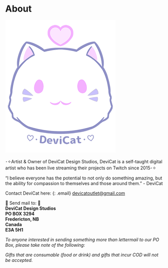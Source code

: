 # About
![](img/dc.png)

･✧Artist & Owner of DeviCat Design Studios, DeviCat is a self-taught digital artist who has been live streaming their projects on Twitch since 2015･✧

“I believe everyone has the potential to not only do something amazing, but the ability for compassion to themselves and those around them.” - DeviCat

<!-- ---
--- -->

Contact DeviCat here:
{: .email}
[devicatoutlet@gmail.com](mailto:devicatoutlet@gmail.com)

💌 Send mail to: 💌<br>
<b>DeviCat Design Studios <br>
PO BOX 3294 <br>
Fredericton, NB <br>
Canada <br>
E3A 5H1 </b> <br>

<i>To anyone interested in sending something more than lettermail to our PO Box,
please take note of the following:</i>

<i>Gifts that are consumable (food or drink) and gifts that incur COD will not be accepted.</i>

